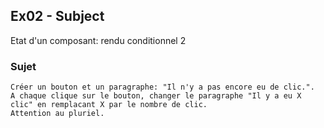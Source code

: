 ## Ex02 - Subject

Etat d'un composant: rendu conditionnel 2

### Sujet

```
Créer un bouton et un paragraphe: "Il n'y a pas encore eu de clic.".
A chaque clique sur le bouton, changer le paragraphe "Il y a eu X clic" en remplacant X par le nombre de clic.
Attention au pluriel.
```